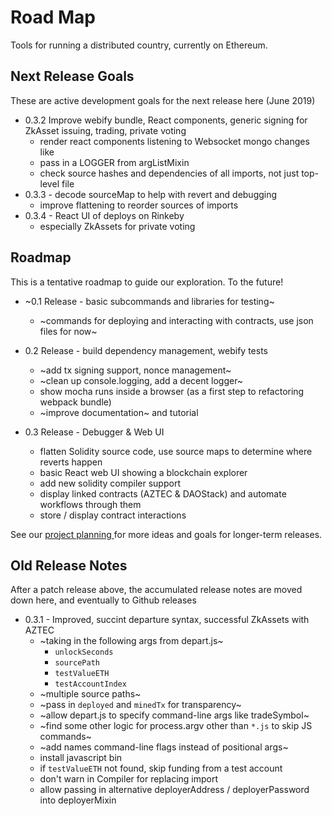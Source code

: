 Road Map
=========

Tools for running a distributed country, currently on Ethereum.

## Next Release Goals

These are active development goals for the next release here (June 2019)

* 0.3.2 Improve webify bundle, React components, generic signing for ZkAsset issuing, trading, private voting
  * render react components listening to Websocket mongo changes like 
  * pass in a LOGGER from argListMixin
  * check source hashes and dependencies of all imports, not just top-level file
* 0.3.3 - decode sourceMap to help with revert and debugging
  * improve flattening to reorder sources of imports
* 0.3.4 - React UI of deploys on Rinkeby
  * especially ZkAssets for private voting

## Roadmap

This is a tentative roadmap to guide our exploration.
To the future!

* ~0.1 Release - basic subcommands and libraries for testing~
  * ~commands for deploying and interacting with contracts, use json files for now~
  
* 0.2 Release - build dependency management, webify tests
  * ~add tx signing support, nonce management~
  * ~clean up console.logging, add a decent logger~
  * show mocha runs inside a browser (as a first step to refactoring webpack bundle)
  * ~improve documentation~ and tutorial

* 0.3 Release - Debugger & Web UI 
  * flatten Solidity source code, use source maps to determine where reverts happen
  * basic React web UI showing a blockchain explorer
  * add new solidity compiler support
  * display linked contracts (AZTEC & DAOStack) and automate workflows through them
  * store / display contract interactions 

See our [project planning ](https://github.com/invisible-college/democracy/projects/1)
for more ideas and goals for longer-term releases.

## Old Release Notes

After a patch release above, the accumulated release notes are moved down here,
and eventually to Github releases

* 0.3.1 - Improved, succint departure syntax, successful ZkAssets with AZTEC
  * ~taking in the following args from depart.js~
    * `unlockSeconds`
    * `sourcePath`
    * `testValueETH`
    * `testAccountIndex`
  * ~multiple source paths~
  * ~pass in `deployed` and `minedTx` for transparency~
  * ~allow depart.js to specify command-line args like tradeSymbol~
  * ~find some other logic for process.argv other than `*.js` to skip JS commands~
  * ~add names command-line flags instead of positional args~
  * install javascript bin
  * if `testValueETH` not found, skip funding from a test account
  * don't warn in Compiler for replacing import
  * allow passing in alternative deployerAddress / deployerPassword into deployerMixin
